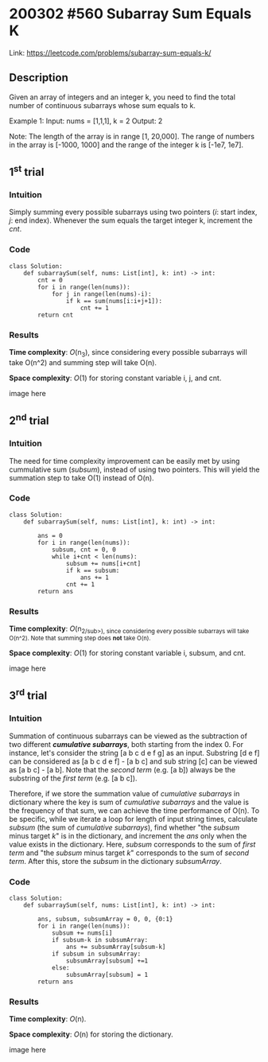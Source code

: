 # 200302 #560 Subarray Sum Equals K
Link: https://leetcode.com/problems/subarray-sum-equals-k/

## Description
Given an array of integers and an integer k, you need to find the total number of continuous subarrays whose sum equals to k.

Example 1:
    Input: nums = [1,1,1], k = 2
    Output: 2

Note:
The length of the array is in range [1, 20,000].
The range of numbers in the array is [-1000, 1000] and the range of the integer k is [-1e7, 1e7].

## 1<sup>st</sup> trial

### Intuition
Simply summing every possible subarrays using two pointers (*i*: start index, *j*: end index). Whenever the sum equals the target integer k, increment the *cnt*.

### Code
    class Solution:
        def subarraySum(self, nums: List[int], k: int) -> int:
            cnt = 0
            for i in range(len(nums)):
                for j in range(len(nums)-i):
                    if k == sum(nums[i:i+j+1]):
                        cnt += 1
            return cnt

### Results
**Time complexity**: *O*(n<sub>3</sub>), since considering every possible subarrays will take O(n^2) and summing step will take O(n).

**Space complexity**: *O*(1) for storing constant variable i, j, and cnt.

image here

## 2<sup>nd</sup> trial

### Intuition
The need for time complexity improvement can be easily met by using cummulative sum (*subsum*), instead of using two pointers. This will yield the summation step to take O(1) instead of O(n).

### Code
    class Solution:
        def subarraySum(self, nums: List[int], k: int) -> int:

            ans = 0
            for i in range(len(nums)):
                subsum, cnt = 0, 0
                while i+cnt < len(nums):
                    subsum += nums[i+cnt]
                    if k == subsum:
                        ans += 1
                    cnt += 1
            return ans

### Results
**Time complexity**: *O*(n<sub>2/sub>), since considering every possible subarrays will take O(n^2). Note that summing step does **not** take O(n).
    
**Space complexity**: *O*(1) for storing constant variable i, subsum, and cnt.

image here

## 3<sup>rd</sup> trial

### Intuition
Summation of continuous subarrays can be viewed as the subtraction of two different ***cumulative subarrays***, both starting from the index 0. For instance, let's consider the string [a b c d e f g] as an input. Substring [d e f] can be considered as [a b c d e f] - [a b c] and sub string [c] can be viewed as [a b c] - [a b]. Note that the *second term* (e.g. [a b]) always be the substring of the *first term* (e.g. [a b c]).

Therefore, if we store the summation value of *cumulative subarrays* in dictionary where the key is sum of *cumulative subarrays* and the value is the frequency of that sum, we can achieve the time performance of O(n). To be specific, while we iterate a loop for length of input string times, calculate *subsum* (the sum of *cumulative subarrays*), find whether "the *subsum* minus target *k*" is in the dictionary, and increment the *ans* only when the value exists in the dictionary. Here, *subsum* corresponds to the sum of *first term* and "the *subsum* minus target *k*" corresponds to the sum of *second term*. After this, store the *subsum* in the dictionary *subsumArray*.

### Code
    class Solution:
        def subarraySum(self, nums: List[int], k: int) -> int:

            ans, subsum, subsumArray = 0, 0, {0:1}
            for i in range(len(nums)):
                subsum += nums[i]
                if subsum-k in subsumArray:
                    ans += subsumArray[subsum-k]
                if subsum in subsumArray:
                    subsumArray[subsum] +=1
                else:
                    subsumArray[subsum] = 1
            return ans
            
### Results
**Time complexity**: *O*(n).
    
**Space complexity**: *O*(n) for storing the dictionary.

image here
